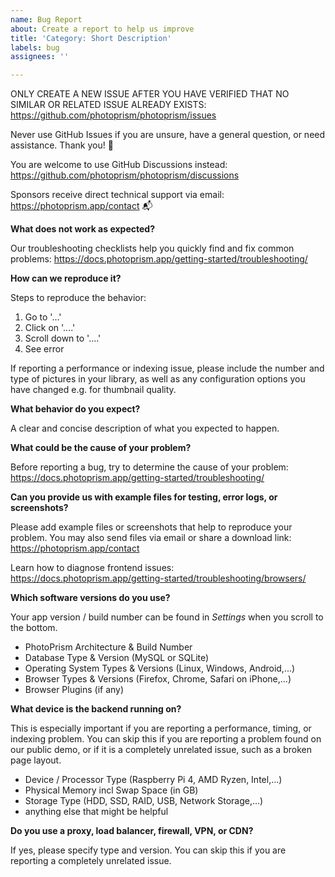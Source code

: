 ```yaml
---
name: Bug Report
about: Create a report to help us improve
title: 'Category: Short Description'
labels: bug
assignees: ''

---
```


ONLY CREATE A NEW ISSUE AFTER YOU HAVE VERIFIED THAT NO SIMILAR OR RELATED ISSUE ALREADY EXISTS:
https://github.com/photoprism/photoprism/issues

Never use GitHub Issues if you are unsure, have a general question, or need assistance. Thank you! 💐

You are welcome to use GitHub Discussions instead:
https://github.com/photoprism/photoprism/discussions

Sponsors receive direct technical support via email:
https://photoprism.app/contact 📬

**What does not work as expected?**

Our troubleshooting checklists help you quickly find and fix common problems:
https://docs.photoprism.app/getting-started/troubleshooting/

**How can we reproduce it?**

Steps to reproduce the behavior:

1. Go to '...'
2. Click on '....'
3. Scroll down to '....'
4. See error

If reporting a performance or indexing issue, please include the number and type of pictures in your library,
as well as any configuration options you have changed e.g. for thumbnail quality.

**What behavior do you expect?**

A clear and concise description of what you expected to happen.

**What could be the cause of your problem?**

Before reporting a bug, try to determine the cause of your problem:
https://docs.photoprism.app/getting-started/troubleshooting/

**Can you provide us with example files for testing, error logs, or screenshots?**

Please add example files or screenshots that help to reproduce your problem.
You may also send files via email or share a download link:
https://photoprism.app/contact

Learn how to diagnose frontend issues:
https://docs.photoprism.app/getting-started/troubleshooting/browsers/

**Which software versions do you use?**

Your app version / build number can be found in *Settings* when you scroll to the bottom.

- PhotoPrism Architecture & Build Number
- Database Type & Version (MySQL or SQLite)
- Operating System Types & Versions (Linux, Windows, Android,...)
- Browser Types & Versions (Firefox, Chrome, Safari on iPhone,...)
- Browser Plugins (if any)

**What device is the backend running on?**

This is especially important if you are reporting a performance, timing, or indexing problem. You can skip this if you are reporting a problem found on our public demo, or if it is a completely unrelated issue, such as a broken page layout.

- Device / Processor Type (Raspberry Pi 4, AMD Ryzen, Intel,...)
- Physical Memory incl Swap Space (in GB)
- Storage Type (HDD, SSD, RAID, USB, Network Storage,...) 
- anything else that might be helpful

**Do you use a proxy, load balancer, firewall, VPN, or CDN?**

If yes, please specify type and version. You can skip this if you are reporting a completely unrelated issue.